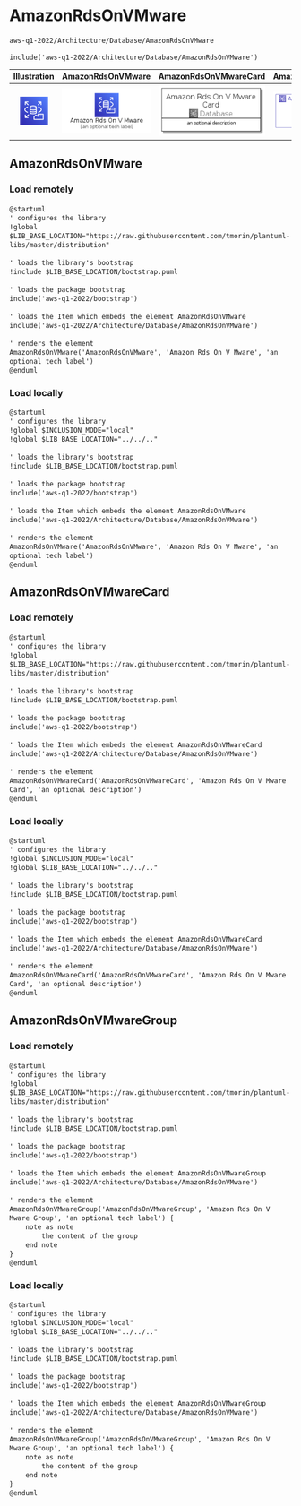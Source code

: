 # AmazonRdsOnVMware


```text
aws-q1-2022/Architecture/Database/AmazonRdsOnVMware
```

```text
include('aws-q1-2022/Architecture/Database/AmazonRdsOnVMware')
```



| Illustration | AmazonRdsOnVMware | AmazonRdsOnVMwareCard | AmazonRdsOnVMwareGroup |
| :---: | :---: | :---: | :---: |
| ![illustration for Illustration](../../../aws-q1-2022/Architecture/Database/AmazonRdsOnVMware.png) | ![illustration for AmazonRdsOnVMware](../../../aws-q1-2022/Architecture/Database/AmazonRdsOnVMware.Local.png) | ![illustration for AmazonRdsOnVMwareCard](../../../aws-q1-2022/Architecture/Database/AmazonRdsOnVMwareCard.Local.png) | ![illustration for AmazonRdsOnVMwareGroup](../../../aws-q1-2022/Architecture/Database/AmazonRdsOnVMwareGroup.Local.png) |




## AmazonRdsOnVMware

### Load remotely
```plantuml
@startuml
' configures the library
!global $LIB_BASE_LOCATION="https://raw.githubusercontent.com/tmorin/plantuml-libs/master/distribution"

' loads the library's bootstrap
!include $LIB_BASE_LOCATION/bootstrap.puml

' loads the package bootstrap
include('aws-q1-2022/bootstrap')

' loads the Item which embeds the element AmazonRdsOnVMware
include('aws-q1-2022/Architecture/Database/AmazonRdsOnVMware')

' renders the element
AmazonRdsOnVMware('AmazonRdsOnVMware', 'Amazon Rds On V Mware', 'an optional tech label')
@enduml
```

### Load locally
```plantuml
@startuml
' configures the library
!global $INCLUSION_MODE="local"
!global $LIB_BASE_LOCATION="../../.."

' loads the library's bootstrap
!include $LIB_BASE_LOCATION/bootstrap.puml

' loads the package bootstrap
include('aws-q1-2022/bootstrap')

' loads the Item which embeds the element AmazonRdsOnVMware
include('aws-q1-2022/Architecture/Database/AmazonRdsOnVMware')

' renders the element
AmazonRdsOnVMware('AmazonRdsOnVMware', 'Amazon Rds On V Mware', 'an optional tech label')
@enduml
```

## AmazonRdsOnVMwareCard

### Load remotely
```plantuml
@startuml
' configures the library
!global $LIB_BASE_LOCATION="https://raw.githubusercontent.com/tmorin/plantuml-libs/master/distribution"

' loads the library's bootstrap
!include $LIB_BASE_LOCATION/bootstrap.puml

' loads the package bootstrap
include('aws-q1-2022/bootstrap')

' loads the Item which embeds the element AmazonRdsOnVMwareCard
include('aws-q1-2022/Architecture/Database/AmazonRdsOnVMware')

' renders the element
AmazonRdsOnVMwareCard('AmazonRdsOnVMwareCard', 'Amazon Rds On V Mware Card', 'an optional description')
@enduml
```

### Load locally
```plantuml
@startuml
' configures the library
!global $INCLUSION_MODE="local"
!global $LIB_BASE_LOCATION="../../.."

' loads the library's bootstrap
!include $LIB_BASE_LOCATION/bootstrap.puml

' loads the package bootstrap
include('aws-q1-2022/bootstrap')

' loads the Item which embeds the element AmazonRdsOnVMwareCard
include('aws-q1-2022/Architecture/Database/AmazonRdsOnVMware')

' renders the element
AmazonRdsOnVMwareCard('AmazonRdsOnVMwareCard', 'Amazon Rds On V Mware Card', 'an optional description')
@enduml
```

## AmazonRdsOnVMwareGroup

### Load remotely
```plantuml
@startuml
' configures the library
!global $LIB_BASE_LOCATION="https://raw.githubusercontent.com/tmorin/plantuml-libs/master/distribution"

' loads the library's bootstrap
!include $LIB_BASE_LOCATION/bootstrap.puml

' loads the package bootstrap
include('aws-q1-2022/bootstrap')

' loads the Item which embeds the element AmazonRdsOnVMwareGroup
include('aws-q1-2022/Architecture/Database/AmazonRdsOnVMware')

' renders the element
AmazonRdsOnVMwareGroup('AmazonRdsOnVMwareGroup', 'Amazon Rds On V Mware Group', 'an optional tech label') {
    note as note
        the content of the group
    end note
}
@enduml
```

### Load locally
```plantuml
@startuml
' configures the library
!global $INCLUSION_MODE="local"
!global $LIB_BASE_LOCATION="../../.."

' loads the library's bootstrap
!include $LIB_BASE_LOCATION/bootstrap.puml

' loads the package bootstrap
include('aws-q1-2022/bootstrap')

' loads the Item which embeds the element AmazonRdsOnVMwareGroup
include('aws-q1-2022/Architecture/Database/AmazonRdsOnVMware')

' renders the element
AmazonRdsOnVMwareGroup('AmazonRdsOnVMwareGroup', 'Amazon Rds On V Mware Group', 'an optional tech label') {
    note as note
        the content of the group
    end note
}
@enduml
```


